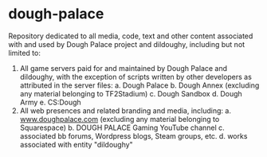 # dough-palace
Repository dedicated to all media, code, text and other content associated with and used by Dough Palace project and dildoughy, including but not limited to:
  1. All game servers paid for and maintained by Dough Palace and dildoughy, with the exception of scripts written by other developers as attributed in the server files:
  a. Dough Palace
  b. Dough Annex (excluding any material belonging to TF2Stadium)
  c. Dough Sandbox
  d. Dough Army
  e. CS:Dough
2. All web presences and related branding and media, including:
  a. www.doughpalace.com (excluding any material belonging to Squarespace)
  b. DOUGH PALACE Gaming YouTube channel
  c. associated bb forums, Wordpress blogs, Steam groups, etc.
  d. works associated with entity "dildoughy"
